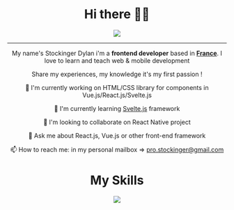 <div style="text-align:center;margin:auto;">
  <h1 style="text-align:center;">Hi there 👋😄</h1>
  <img src='https://media.giphy.com/media/cNfIqjpCY1zqfaLmd8/giphy.gif' />
  <hr/>
  <p>My name's Stockinger Dylan i'm a <b>frontend developer</b> based in <b><u>France</u></b>. I love to learn and teach web & mobile development</p>
  <p>Share my experiences, my knowledge it's my first passion !</p>
  
   <p>🔭 I'm currently working on HTML/CSS library for components in Vue.js/React.js/Svelte.js</p>
   <p>🌱 I'm currently learning <a href="https://svelte.dev/">Svelte.js</a> framework</p>
   <p>👯 I'm looking to collaborate on React Native project</p>
   <p>💬 Ask me about React.js, Vue.js or other front-end framework</p>
   <p>📫 How to reach me: in my personal mailbox => <a href="mailto:pro.stockinger@gmail.com">pro.stockinger@gmail.com</a></p>
   
   <h1>My Skills</h1>
   <img src='https://tutorialzine.com/media/2016/12/frontend.jpg' />
 </div>
<!--
**vignalbrice/vignalbrice** is a ✨ _special_ ✨ repository because its `README.md` (this file) appears on your GitHub profile.
Here are some ideas to get you started:
- 🔭 I’m currently working on ...
- 🌱 I’m currently learning ...
- 👯 I’m looking to collaborate on ...
- 🤔 I’m looking for help with ...
- 💬 Ask me about ...
- 📫 How to reach me: ...
- 😄 Pronouns: ...
- ⚡ Fun fact: ...
-->
